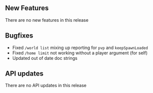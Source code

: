 ## New Features

There are no new features in this release

## Bugfixes

* Fixed `/world list` mixing up reporting for `pvp` and `keepSpawnLoaded`
* Fixed `/home limit` not working without a player argument (for self)
* Updated out of date doc strings

## API updates

There are no API updates in this release